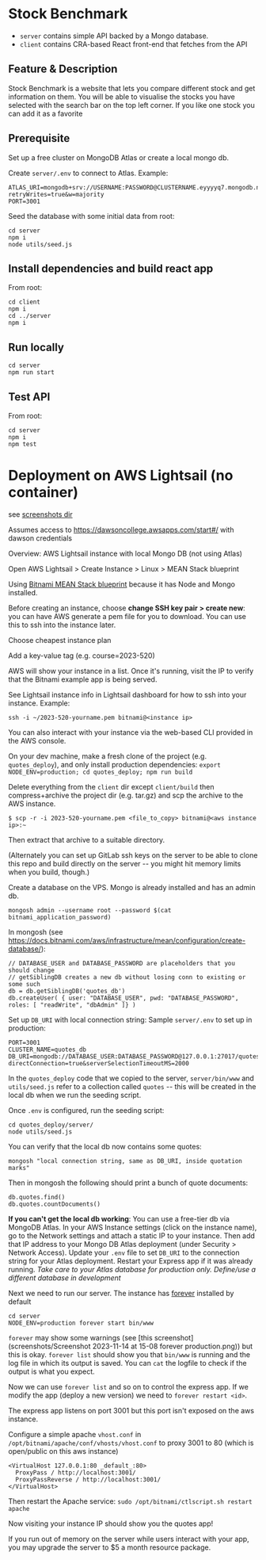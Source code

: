 # Stock Benchmark

* `server` contains simple API backed by a Mongo database.
* `client` contains CRA-based React front-end that fetches from the API

## Feature & Description

Stock Benchmark is a website that lets you compare different stock and get information on them.
You will be able to visualise the stocks you have selected with the search bar on the top left corner.
If you like one stock you can add it as a favorite

## Prerequisite

Set up a free cluster on MongoDB Atlas or create a local mongo db. 

Create `server/.env` to connect to Atlas. Example:

```
ATLAS_URI=mongodb+srv://USERNAME:PASSWORD@CLUSTERNAME.eyyyyq7.mongodb.net/?retryWrites=true&w=majority
PORT=3001
```

Seed the database with some initial data from root:

```
cd server
npm i
node utils/seed.js
```

## Install dependencies and build react app

From root:

```
cd client
npm i
cd ../server
npm i
```

## Run locally

```
cd server
npm run start
```

## Test API

From root:

```
cd server
npm i
npm test
```

# Deployment on AWS Lightsail (no container)

see [screenshots dir](./screenshots)

Assumes access to <https://dawsoncollege.awsapps.com/start#/> with dawson credentials

Overview: AWS Lightsail instance with local Mongo DB (not using Atlas)

Open AWS Lightsail > Create Instance > Linux > MEAN Stack blueprint

Using [Bitnami MEAN Stack blueprint](https://docs.bitnami.com/aws/infrastructure/mean/) 
because it has Node and Mongo installed.

Before creating an instance, choose __change SSH key pair > create new__: you can have AWS generate a pem file
for you to download. You can use this to ssh into the instance later.

Choose cheapest instance plan

Add a key-value tag (e.g. course=2023-520)

AWS will show your instance in a list. Once it's running, visit the IP to verify that the 
Bitnami example app is being served.

See Lightsail instance info in Lightsail dashboard for how to ssh into your instance. Example:

```
ssh -i ~/2023-520-yourname.pem bitnami@<instance ip>
```

You can also interact with your instance via the web-based CLI provided in the AWS console.


On your dev machine, make a fresh clone of the project (e.g. `quotes_deploy`), and only install production dependencies: `export NODE_ENV=production; cd quotes_deploy; npm run build`

Delete everything from the `client` dir except `client/build` then compress+archive the project dir (e.g. tar.gz) and scp the archive to the AWS instance. 

```
$ scp -r -i 2023-520-yourname.pem <file_to_copy> bitnami@<aws instance ip>:~
```

Then extract that archive to a suitable directory.

(Alternately you can set up GitLab ssh keys on the server to be able to clone this repo and build directly on the server -- you might hit memory limits when you build, though.)

Create a database on the VPS. Mongo is already installed and has an admin db.

```
mongosh admin --username root --password $(cat bitnami_application_password)
```

In mongosh (see https://docs.bitnami.com/aws/infrastructure/mean/configuration/create-database/):

```
// DATABASE_USER and DATABASE_PASSWORD are placeholders that you should change
// getSiblingDB creates a new db without losing conn to existing or some such
db = db.getSiblingDB('quotes_db')
db.createUser( { user: "DATABASE_USER", pwd: "DATABASE_PASSWORD", roles: [ "readWrite", "dbAdmin" ]} )
```

Set up `DB_URI` with local connection string: Sample `server/.env` to set up in production:

```
PORT=3001
CLUSTER_NAME=quotes_db
DB_URI=mongodb://DATABASE_USER:DATABASE_PASSWORD@127.0.0.1:27017/quotes_db?directConnection=true&serverSelectionTimeoutMS=2000
```

In the `quotes_deploy` code that we copied to the server, `server/bin/www` and `utils/seed.js` refer to
a collection called `quotes` -- this will be created in the local db when we run the seeding script.

Once `.env` is configured, run the seeding script:

```
cd quotes_deploy/server/
node utils/seed.js
```

You can verify that the local db now contains some quotes:

```
mongosh "local connection string, same as DB_URI, inside quotation marks"
```

Then in mongosh the following should print a bunch of quote documents:

```
db.quotes.find()
db.quotes.countDocuments()
```

__If you can't get the local db working__: You can use a free-tier db via MongoDB Atlas. In your AWS Instance settings (click on the instance name), go to the Network settings and attach a static IP to your instance. Then add that IP address to your Mongo DB Atlas deployment (under Security > Network Access). Update your `.env` file to set `DB_URI` to the connection string for your Atlas
deployment. Restart your Express app if it was already running. _Take care to your Atlas database for production only. Define/use a different database in development_ 

Next we need to run our server. The instance has [forever](https://www.npmjs.com/package/forever) installed by default

```
cd server
NODE_ENV=production forever start bin/www
```

`forever` may show some warnings (see [this screenshot](screenshots/Screenshot 2023-11-14 at 15-08 forever production.png)) but this is okay. `forever list` should show you that `bin/www` is running and the log file in which its output is saved. You can `cat`
the logfile to check if the output is what you expect.

Now we can use `forever list` and so on to control the express app. If we modify the app
(deploy a new version) we need to `forever restart <id>`.

The express app listens on port 3001 but this port isn't exposed on the aws instance.

Configure a simple apache `vhost.conf` in `/opt/bitnami/apache/conf/vhosts/vhost.conf`
to proxy 3001 to 80 (which is open/public on this aws instance)

```
<VirtualHost 127.0.0.1:80 _default_:80>
  ProxyPass / http://localhost:3001/
  ProxyPassReverse / http://localhost:3001/
</VirtualHost>
```

Then restart the Apache service: `sudo /opt/bitnami/ctlscript.sh restart apache`

Now visiting your instance IP should show you the quotes app!

If you run out of memory on the server while users interact with your app, you may upgrade the server to $5 a month resource package.